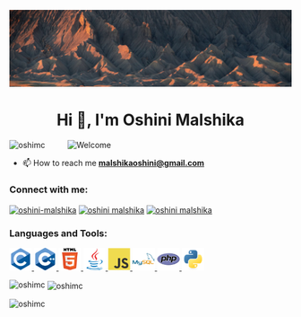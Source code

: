 ![logo](https://github.com/OshiMC/OshiMC/blob/main/intricate-explorer-t11SFyhfjkk-unsplash%20(1).jpg)
<h1 align="center">Hi 👋, I'm Oshini Malshika</h1>


<img align="right" alt="Welcome" width="400" src="https://media4.giphy.com/media/v1.Y2lkPTc5MGI3NjExMzIzdXZlOGZ4NWk0cXl0bTBqdDhqbmNrOTBkZDk5eGozNnAxeHh4OSZlcD12MV9naWZzX3NlYXJjaCZjdD1n/qgQUggAC3Pfv687qPC/giphy.gif">

<p align="left"> <img src="https://komarev.com/ghpvc/?username=oshimc&label=Profile%20views&color=0e75b6&style=flat" alt="oshimc" /> </p>

- 📫 How to reach me **malshikaoshini@gmail.com**

<h3 align="left">Connect with me:</h3>
<p align="left">
<a href="https://linkedin.com/in/oshini-malshika" target="blank"><img align="center" src="https://raw.githubusercontent.com/rahuldkjain/github-profile-readme-generator/master/src/images/icons/Social/linked-in-alt.svg" alt="oshini-malshika" height="30" width="40" /></a>
<a href="https://fb.com/oshini malshika" target="blank"><img align="center" src="https://raw.githubusercontent.com/rahuldkjain/github-profile-readme-generator/master/src/images/icons/Social/facebook.svg" alt="oshini malshika" height="30" width="40" /></a>
<a href="https://instagram.com/oshini malshika" target="blank"><img align="center" src="https://raw.githubusercontent.com/rahuldkjain/github-profile-readme-generator/master/src/images/icons/Social/instagram.svg" alt="oshini malshika" height="30" width="40" /></a>
</p>

<h3 align="left">Languages and Tools:</h3>
<p align="left"> <a href="https://www.cprogramming.com/" target="_blank" rel="noreferrer"> <img src="https://raw.githubusercontent.com/devicons/devicon/master/icons/c/c-original.svg" alt="c" width="40" height="40"/> </a> <a href="https://www.w3schools.com/cpp/" target="_blank" rel="noreferrer"> <img src="https://raw.githubusercontent.com/devicons/devicon/master/icons/cplusplus/cplusplus-original.svg" alt="cplusplus" width="40" height="40"/> </a> <a href="https://www.w3.org/html/" target="_blank" rel="noreferrer"> <img src="https://raw.githubusercontent.com/devicons/devicon/master/icons/html5/html5-original-wordmark.svg" alt="html5" width="40" height="40"/> </a> <a href="https://www.java.com" target="_blank" rel="noreferrer"> <img src="https://raw.githubusercontent.com/devicons/devicon/master/icons/java/java-original.svg" alt="java" width="40" height="40"/> </a> <a href="https://developer.mozilla.org/en-US/docs/Web/JavaScript" target="_blank" rel="noreferrer"> <img src="https://raw.githubusercontent.com/devicons/devicon/master/icons/javascript/javascript-original.svg" alt="javascript" width="40" height="40"/> </a> <a href="https://www.mysql.com/" target="_blank" rel="noreferrer"> <img src="https://raw.githubusercontent.com/devicons/devicon/master/icons/mysql/mysql-original-wordmark.svg" alt="mysql" width="40" height="40"/> </a> <a href="https://www.php.net" target="_blank" rel="noreferrer"> <img src="https://raw.githubusercontent.com/devicons/devicon/master/icons/php/php-original.svg" alt="php" width="40" height="40"/> </a> <a href="https://www.python.org" target="_blank" rel="noreferrer"> <img src="https://raw.githubusercontent.com/devicons/devicon/master/icons/python/python-original.svg" alt="python" width="40" height="40"/> </a> </p>

<p><img align="left" src="https://github-readme-stats.vercel.app/api/top-langs?show_icons=true&locale=en&layout=compact" alt="oshimc" /></p>

<p>&nbsp;<img align="center" src="https://github-readme-stats.vercel.app/api?username=oshimc&show_icons=true&locale=en" alt="oshimc" /></p>

<p><img align="center" src="https://github-readme-streak-stats.herokuapp.com/?user=oshimc&" alt="oshimc" /></p>
